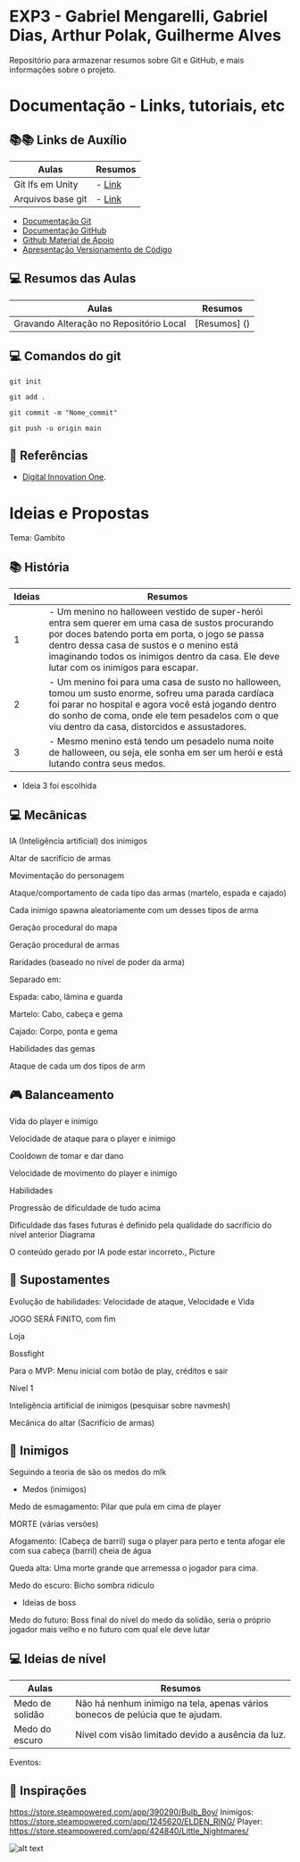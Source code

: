 # EXP3 - Gabriel Mengarelli, Gabriel Dias, Arthur Polak, Guilherme Alves 

Repositório para armazenar resumos sobre Git e GitHub, e mais informações sobre o projeto.


# Documentação - Links, tutoriais, etc

## 📚️📚️ Links de Auxílio

 | Aulas | Resumos |
 |------|---------|
 | Git lfs em Unity | - [Link](https://www.youtube.com/watch?v=_ewoEQFEURg) |
 | Arquivos base git | - [Link](https://www.patreon.com/posts/63076977) |

 - [Documentação Git](https://git-scm.com/doc)
 - [Documentação GitHub](https://docs.github.com/)
 - [Github Material de Apoio](https://github.com/elidianaandrade/dio-curso-git-github)
 - [Apresentação Versionamento de Código](https://academiapme-my.sharepoint.com/:p:/g/personal/renato_dio_me/EYjkgVZuUv5HsVgJUEPv1_oB_QWs8MFBY_PBQ2UAtLqucg?rtime=FOF68ttW3Ug)

 ## 💻️ Resumos das Aulas

 | Aulas | Resumos |
 |------|---------|
 | Gravando Alteração no Repositório Local | [Resumos] () |

 ## 💻️ Comandos do git

 ```
 git init
 ```
 ```
 git add .
 ```
 ```
 git commit -m "Nome_commit"
 ```
 ```
 git push -u origin main
 ```
 ## 🔎 Referências
 - [Digital Innovation One]().
 


# Ideias e Propostas

Tema: Gambito 

 
 ## 📚 História

 | Ideias | Resumos |
 |--------| --------------- |
 |  1  | - Um menino no halloween vestido de super-herói entra sem querer em uma casa de sustos procurando por doces batendo porta em porta, o jogo se passa dentro dessa casa de sustos e o menino está imaginando todos os inimigos dentro da casa. Ele deve lutar com os inimigos para escapar.|
 |  2  | - Um menino foi para uma casa de susto no halloween, tomou um susto enorme, sofreu uma parada cardíaca foi parar no hospital e agora você está jogando dentro do sonho de coma, onde ele tem pesadelos com o que viu dentro da casa, distorcidos e assustadores. | 
 |  3  | - Mesmo menino está tendo um pesadelo numa noite de halloween, ou seja, ele sonha em ser um herói e está lutando contra seus medos. | 

 - Ideia 3 foi escolhida 

 

 ## 💻️ Mecânicas 

 

IA (Inteligência artificial) dos inimigos 

Altar de sacrifício de armas 

Movimentação do personagem 

Ataque/comportamento de cada tipo das armas (martelo, espada e cajado) 

Cada inimigo spawna aleatoriamente com um desses tipos de arma 

Geração procedural do mapa 

Geração procedural de armas 

Raridades (baseado no nível de poder da arma) 

Separado em:  

Espada: cabo, lâmina e guarda 

Martelo: Cabo, cabeça e gema 

Cajado: Corpo, ponta e gema 

Habilidades das gemas 

Ataque de cada um dos tipos de arm 

 

 ## 🎮 Balanceamento 

 

Vida do player e inimigo 

Velocidade de ataque para o player e inimigo 

Cooldown de tomar e dar dano 

Velocidade de movimento do player e inimigo 

Habilidades 

Progressão de dificuldade de tudo acima 

Dificuldade das fases futuras é definido pela qualidade do sacrifício do nível anterior Diagrama

O conteúdo gerado por IA pode estar incorreto., Picture 

 

 

 ## 👀 Supostamentes 

Evolução de habilidades: Velocidade de ataque, Velocidade e Vida 

JOGO SERÁ FINITO, com fim 

Loja 

Bossfight 

 

Para o MVP: Menu inicial com botão de play, créditos e sair 

Nível 1 

Inteligência artificial de inimigos (pesquisar sobre navmesh) 

Mecânica do altar (Sacrifício de armas) 

 

 ## 👿 Inimigos 

Seguindo a teoria de são os medos do mlk 

- Medos (inimigos) 

 

Medo de esmagamento: Pilar que pula em cima de player 

 

MORTE (várias versões) 

Afogamento: (Cabeça de barril) suga o player para perto e tenta afogar ele com sua cabeça (barril) cheia de água 

Queda alta: Uma morte grande que arremessa o jogador para cima. 

Medo do escuro: Bicho sombra ridículo 

- Ideias de boss

Medo do futuro: Boss final do nível do medo da solidão, seria o próprio jogador mais velho e no futuro com qual ele deve lutar 

 

 ## 💻️ Ideias de nível

 | Aulas | Resumos |
 |------|---------|
 | Medo de solidão | Não há nenhum inimigo na tela, apenas vários bonecos de pelúcia que te ajudam. |
 | Medo do escuro | Nível com visão limitado devido a ausência da luz. |

 

 

Eventos: 

 ## 🔎 Inspirações 

https://store.steampowered.com/app/390290/Bulb_Boy/ 
Inimigos: https://store.steampowered.com/app/1245620/ELDEN_RING/ 
Player: https://store.steampowered.com/app/424840/Little_Nightmares/ 

![alt text](https://www.google.com/url?sa=i&url=https%3A%2F%2Fstore.steampowered.com%2Fapp%2F424840%2FLittle_Nightmares%2F%3Fl%3Dportuguese&psig=AOvVaw0CBOQ9SEIIvmwu9j6OyY--&ust=1744134125699000&source=images&cd=vfe&opi=89978449&ved=0CBQQjRxqFwoTCICdg967xowDFQAAAAAdAAAAABAE)
